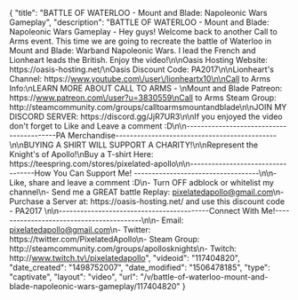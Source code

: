 {
    "title": "BATTLE OF WATERLOO - Mount and Blade: Napoleonic Wars Gameplay",
    "description": "BATTLE OF WATERLOO - Mount and Blade: Napoleonic Wars Gameplay - Hey guys!  Welcome back to another Call to Arms event. This time we are going to recreate the battle of Waterloo in Mount and Blade: Warband Napoleonic Wars.  I lead the French and Lionheart leads the British.  Enjoy the video!\n\nOasis Hosting Website: https:\/\/oasis-hosting.net\/\nOasis Discount Code: PA2017\n\nLionheart's Channel: https:\/\/www.youtube.com\/user\/lionheartx10\n\nCall to Arms Info:\nLEARN MORE ABOUT CALL TO ARMS - \nMount and Blade Patreon: https:\/\/www.patreon.com\/user?u=3830559\nCall to Arms Steam Group: http:\/\/steamcommunity.com\/groups\/calltoarmsmountandblade\n\nJOIN MY DISCORD SERVER: https:\/\/discord.gg\/JjR7UR3\n\nIf you enjoyed the video don't forget to Like and Leave a comment :D\n\n-----------------------------------------PA Merchandise---------------------------------------------\n\nBUYING A SHIRT WILL SUPPORT A CHARITY!\n\nRepresent the Knight's of Apollo!\nBuy a T-shirt Here: https:\/\/teespring.com\/stores\/pixelated-apollo\n\n----------------------------------How You Can Support Me! -----------------------------------\n\n- Like, share and leave a comment :D\n- Turn OFF adblock or whitelist my channel\n- Send me a GREAT battle Replay: pixelatedapollo@gmail.com\n- Purchase a Server at: https:\/\/oasis-hosting.net\/ and use this discount code - PA2017 \n\n------------------------------------------Connect With Me!-----------------------------------------\n\n- Email: pixelatedapollo@gmail.com\n- Twitter: https:\/\/twitter.com\/PixelatedApollo\n- Steam Group:  http:\/\/steamcommunity.com\/groups\/apollosknights\n- Twitch: http:\/\/www.twitch.tv\/pixelatedapollo",
    "videoid": "117404820",
    "date_created": "1498752007",
    "date_modified": "1506478185",
    "type": "captivate",
    "layout": "video",
    "url": "\/v\/battle-of-waterloo-mount-and-blade-napoleonic-wars-gameplay\/117404820"
}